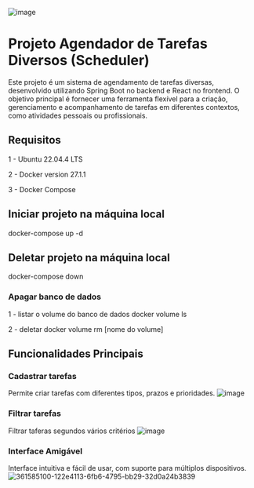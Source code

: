 ![image](https://github.com/user-attachments/assets/26ea8bba-33ab-4217-9a40-1d2a4ae21f69)


# Projeto Agendador de Tarefas Diversos (Scheduler)

Este projeto é um sistema de agendamento de tarefas diversas, desenvolvido utilizando Spring Boot no backend e React no frontend. O objetivo principal é fornecer uma ferramenta flexível para a criação, gerenciamento e acompanhamento de tarefas em diferentes contextos, como atividades pessoais ou profissionais.



## Requisitos
1 - Ubuntu 22.04.4 LTS

2 - Docker version 27.1.1

3 - Docker Compose



## Iniciar projeto na máquina local

docker-compose up -d


## Deletar projeto na máquina local 

docker-compose down


### Apagar banco de dados
1 - listar o volume do banco de dados
docker volume ls

2 - deletar 
docker volume rm [nome do volume]



## Funcionalidades Principais

### Cadastrar tarefas
Permite criar tarefas com diferentes tipos, prazos e prioridades.
![image](https://github.com/user-attachments/assets/b796b80d-b132-4391-93a9-84c4b99ae9e3)

### Filtrar tarefas
Filtrar taferas segundos vários critérios
![image](https://github.com/user-attachments/assets/1e8311ea-a763-41e3-9827-8605168aac2b)

### Interface Amigável
Interface intuitiva e fácil de usar, com suporte para múltiplos dispositivos.
![361585100-122e4113-6fb6-4795-bb29-32d0a24b3839](https://github.com/user-attachments/assets/6f7bc286-3a95-4dc3-8126-67a523775cf3)







